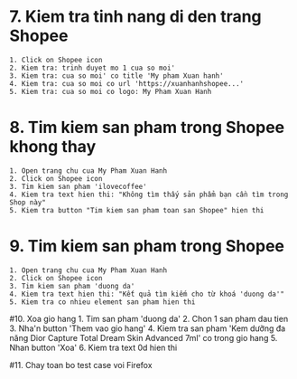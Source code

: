 # 7. Kiem tra tinh nang di den trang Shopee
    1. Click on Shopee icon
    2. Kiem tra: trinh duyet mo 1 cua so moi'
    3. Kiem tra: cua so moi' co title 'My pham Xuan hanh'
    4. Kiem tra: cua so moi co url 'https://xuanhanhshopee...'
    5. Kiem tra: cua so moi co logo: My Pham Xuan Hanh
    
# 8. Tim kiem san pham trong Shopee khong thay
    1. Open trang chu cua My Pham Xuan Hanh
    2. Click on Shopee icon
    3. Tim kiem san pham 'ilovecoffee'
    4. Kiem tra text hien thi: "Không tìm thấy sản phẩm bạn cần tìm trong Shop này"
    5. Kiem tra button "Tim kiem san pham toan san Shopee" hien thi
    
# 9. Tim kiem san pham trong Shopee
    1. Open trang chu cua My Pham Xuan Hanh
    2. Click on Shopee icon
    3. Tim kiem san pham 'duong da'
    4. Kiem tra text hien thi: "Kết quả tìm kiếm cho từ khoá 'duong da'"
    5. Kiem tra co nhieu element san pham hien thi

#10. Xoa gio hang
    1. Tim san pham 'duong da'
    2. Chon 1 san pham dau tien
    3. Nha'n button 'Them vao gio hang'
    4. Kiem tra san pham 'Kem dưỡng đa năng Dior Capture Total Dream Skin Advanced 7ml' co trong gio hang
    5. Nhan button 'Xoa'
    6. Kiem tra text 0d hien thi
    
#11. Chay toan bo test case voi Firefox